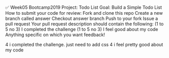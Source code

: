 ✅ Week05 Bootcamp2019 Project: Todo List
Goal: Build a Simple Todo List
How to submit your code for review:
Fork and clone this repo
Create a new branch called answer
Checkout answer branch
Push to your fork
Issue a pull request
Your pull request description should contain the following:
(1 to 5 no 3) I completed the challenge
(1 to 5 no 3) I feel good about my code
Anything specific on which you want feedback!


4 i completed the challenge. just need to add css
4 i feel pretty good about my code
